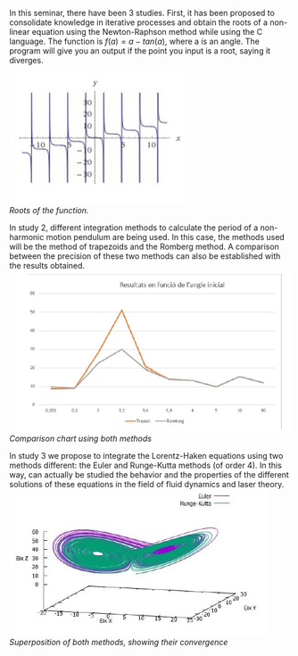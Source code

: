 In this seminar, there have been 3 studies. First, it has been proposed to consolidate knowledge in iterative processes and obtain
the roots of a non-linear equation using the Newton-Raphson method while using the C language. The function is $f(a)=a-tan(a)$, where a is an angle. The program will give you an output if the point you input is a root, saying it diverges. 

![project1](roots.jpg)\
*Roots of the function.*

In study 2, different integration methods to calculate the period
of a non-harmonic motion pendulum are being used. In this case, the methods used will be the method of
trapezoids and the Romberg method. A comparison between the precision of these two
methods can also be established with the results obtained.
![project2](romberg.jpg)\
*Comparison chart using both methods*

In study 3 we propose to integrate the Lorentz-Haken equations using two methods
different: the Euler and Runge-Kutta methods (of order 4). In this way, can actually be studied the behavior
and the properties of the different solutions of these equations in the field of fluid dynamics and laser theory.
![project3](euler_rugekutta.jpg)\
*Superposition of both methods, showing their convergence*

